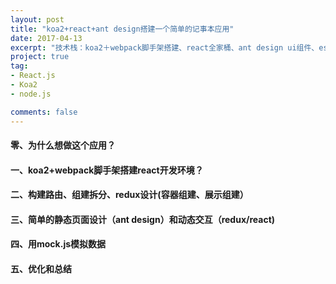 ```yaml
---
layout: post
title: "koa2+react+ant design搭建一个简单的记事本应用"
date: 2017-04-13
excerpt: "技术栈：koa2＋webpack脚手架搭建、react全家桶、ant design ui组件、eslint代码校验"
project: true
tag:
- React.js
- Koa2
- node.js

comments: false
---
```

#### 零、为什么想做这个应用？

#### 一、koa2+webpack脚手架搭建react开发环境？

#### 二、构建路由、组建拆分、redux设计(容器组建、展示组建）

#### 三、简单的静态页面设计（ant design）和动态交互（redux/react)

#### 四、用mock.js模拟数据

#### 五、优化和总结